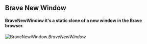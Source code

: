 ## Brave New Window

#### BraveNewWindow it's a static clone of a new window in the Brave browser.

![BraveNewWindow](/assets/BraveNewWindow_screenshot.png)
*BraveNewWindow.*

